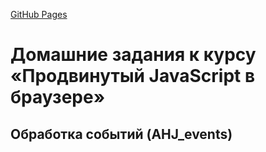 
[GitHub Pages](https://vadim2107.github.io/AHJ_events)
# Домашние задания к курсу «Продвинутый JavaScript в браузере»
## Обработка событий (AHJ_events)
